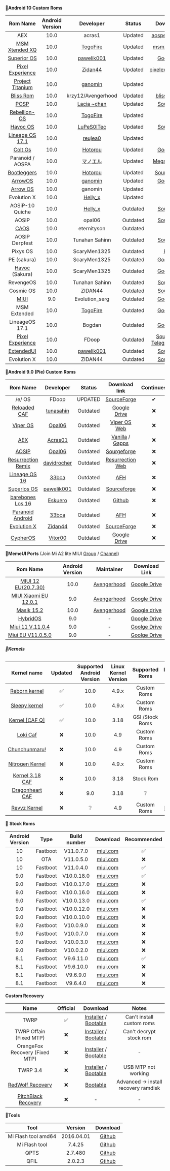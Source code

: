**📱Android 10 Custom Roms**

|                           Rom Name                           | Android Version |                          Developer                           |  Status  |                        Download link                         | Continues | Official | OTA  |
| :----------------------------------------------------------: | :-------------: | :----------------------------------------------------------: | :------: | :----------------------------------------------------------: | :-------: | :------: | :--: |
|                             AEX                              |      10.0       |                            acras1                            | Updated  | [aospexteded.com](https://downloads.aospextended.com/daisy)  |     ✅     |    ✅     |  ✅   |
| [MSM Xtended XQ](https://forum.xda-developers.com/mi-a2-lite/development/stable-msm-xtended-xq-release-v6-0-t4063845) |      10.0       | [TogoFire](https://forum.xda-developers.com/member.php?u=4230687) | Updated  | [msmxtended.org](https://downloads.msmxtended.org/?dir=daisy) |     ✅     |    ✅     |  ✅   |
| [Superior OS](https://forum.xda-developers.com/mi-a2-lite/development/10-superioros-xiaomi-mi-a2-lite-t3998109) |      10.0       | [pawelik001](https://forum.xda-developers.com/member.php?u=8419529) | Updated  | [Goolge Drive](https://drive.google.com/open?id=1HuBdADxPoecHA7UtAvw_PHtgGYhV7XrG) |     ✅     |    ✅     |  ✅   |
| [Pixel Experience ](https://forum.xda-developers.com/mi-a2-lite/development/rom-pixel-experience-t4123633) |      10.0       | [Zidan44](https://forum.xda-developers.com/member.php?u=9782219) | Updated  | [pixelexperience.org](https://download.pixelexperience.org/daisy/) |     ✅     |    ✅     |  ✅   |
| [Project Titanium](https://forum.xda-developers.com/mi-a2-lite/development/rom-projecttitanium-0-5-xiaomi-mi-a2-t4085665) |      10.0       | [ganomin](https://forum.xda-developers.com/member.php?u=9850043) | Updated  | [Mega](https://mega.nz/folder/CVU2hYTZ#yTD3p9cIGhp6WZdfHvXHmA) |     ✅     |    ✅     |  ✅   |
| [Bliss Rom](https://forum.xda-developers.com/mi-a2-lite/development/10-0-bliss-rom-v12-5-xiaomi-mi-a2-lite-t4072705) |      10.0       |                      krzy12/Avengerhood                      | Updated  | [blissroms.com](https://downloads.blissroms.com/BlissRoms/Q/) |     ✅     |    ✅     |  ✅   |
| [POSP](https://forum.xda-developers.com/mi-a2-lite/development/9-0-potato-sauce-project-laciachan-t3953159) |      10.0       | [Lacia ~chan](https://forum.xda-developers.com/member.php?u=8295328) | Updated  | [SourceForge](https://sourceforge.net/projects/posp/files/daisy/croquette/) |     ✅     |    ✅     |  ❌   |
| [Rebellion-OS](https://forum.xda-developers.com/mi-a2-lite/development/stable-rebellion-os-1-8-starwars-t4103953) |      10.0       | [TogoFire](https://forum.xda-developers.com/member.php?u=4230687) | Updated  | [Pling](https://www.pling.com/p/1381617/startdownload?file_id=1591891439&file_name=download&file_type=application/octet-stream&file_size=248) |     ✅     |    ✅     |  ❔   |
|        [Havoc OS](https://t.me/A2LiteOfficial/154755)        |      10.0       |            [LuPeS0lTec](https://t.me/LuPeS0lTec)             | Updated  | [SourceForge](https://sourceforge.net/projects/lupesoltec-builds/files/daisy/ten/havoc/Havoc-OS-v3.3-20200405-2019-daisy-UNOFFICIAL.zip/download) |     ✅     |    ✅     |  ❌   |
| [Lineage OS 17.1](https://forum.xda-developers.com/mi-a2-lite/development/lineageos-17-1-xiaomi-a2-lite-t4076439) |      10.0       | [reujea0](https://forum.xda-developers.com/member.php?u=7249498) | Updated  |    [Github](https://github.com/a-huk/otaserver/releases)     |     ✅     |    ❌     |  ✅   |
| [Colt Os](https://forum.xda-developers.com/mi-a2-lite/development/unofficial-colt-os-mi-a2-litedaisy-t4111499/post82806791#post82806791) |      10.0       | [Hotorou](https://forum.xda-developers.com/member.php?u=10763893) | Updated  | [Google Drive](https://drive.google.com/drive/mobile/folders/18XiIRtaQuveOniFKYf4eMvIGjbTBfqLH?usp=sharing) |     ✅     |    ❌     |  ❌   |
|                       Paranoid / AOSPA                       |      10.0       |              [マノエル](https://t.me/vmanoel00)              | Updated  | [Mega](https://mega.nz/file/oq50nIzC#uvY5yumT3g1O4apw_nnxH4Gc4l3-x4ioB7J-4QZB9NY) / [Telegram](https://t.me/newsmia2lite/370) |     ✅     |    ❌     |  ❌   |
| [Bootleggers](https://forum.xda-developers.com/mi-a2-lite/development/bootleggers-rom-mi-a2-liteunofficial-t4122801) |      10.0       | [Hotorou](https://forum.xda-developers.com/member.php?u=10763893) | Updated  | [SourceceForge](https://sourceforge.net/projects/zunayed-builds/files/Bootleg/daisy/) |     ✅     |    ❌     |  ❌   |
| [ArrowOS](https://forum.xda-developers.com/mi-a2-lite/development/rom-arrowos-v10-0-xiaomi-mi-a2-lite-t4072841) |      10.0       | [ganomin](https://forum.xda-developers.com/member.php?u=9850043) | Updated  | [Google Drive](https://drive.google.com/drive/folders/1iYCf3K1pgHHPuF2FZLlg1caeptX8Jbtb) |     ✅     |    ❌     |  ❌   |
| [Arrow OS](https://forum.xda-developers.com/mi-a2-lite/development/rom-arrowos-v10-0-xiaomi-mi-a2-lite-t4072841) |      10.0       |                           ganomin                            | Updated  |  [Mega](https://mega.nz/#F!ud8BTSza!8EihQfOZp5N23-JM7OO2hg)  |     ✅     |    ❌     |  ❌   |
|                         Evolution X                          |      10.0       |                [Helly_x](https:t.me/Helly_x)                 | Updated  | [Rom](https://sourceforge.net/projects/evodaisy/files/daisy/) |     ✅     |    ❌     |  ❌   |
|                      AOSiP-10   Quiche                       |      10.0       |                [Helly_x](https:t.me/Helly_x)                 | Outdated | [SourceForge](https://sourceforge.net/projects/aosipdaisy/files/daisy/AOSiP-10-Quiche-daisy-20200802.zip/downloadhttps://sourceforge.net/projects/aosipdaisy/files/daisy/AOSiP-10-Quiche-daisy-20200802.zip/download) |     ✅     |    ❌     |  ❌   |
|                            AOSIP                             |      10.0       |                            opal06                            | Outdated | [SourceForge](https://sourceforge.net/projects/aosip-daisy-ota/files/builds/) |     ❌     |    ❌     |  ❌   |
| [CAOS](https://github.com/C-A-O-S/treble_manifest_caos/wiki/CAOS-Project) |      10.0       |                         eternityson                          | Outdated | [Github](https://github.com/C-A-O-S/treble_manifest_caos/wiki/CAOS-Project) |     ❌     |    ❌     |  ❌   |
|                        AOSIP Derpfest                        |      10.0       |                        Tunahan Sahinn                        | Outdated | [SourceForge](https://sourceforge.net/projects/tunahan-s-builds/files/daisy-builds/DerpFest/) |     ❌     |    ❌     |  ❌   |
|                           Pixys OS                           |      10.0       |                         ScaryMen1325                         | Outdated | [Pixy OS](https://drive.google.com/file/d/1hdlfJRyg0zZbIGKsiec-WrkkGj37Ia4N/view?usp=drivesdk) |     ❌     |    ❌     |  ❌   |
|                         PE (sakura)                          |      10.0       |                         ScaryMen1325                         | Outdated | [Google Drive](https://drive.google.com/open?id=12HyekcUie94imlro5cZvSQ5Qk_q4CoJ5) |     ❌     |    ❌     |  ❌   |
| [Havoc](https://forum.xda-developers.com/redmi-6-pro/development/4-9-havoc-os-v2-6-t3942681) (Sakura) |      10.0       |                         ScaryMen1325                         | Outdated | [Google Drive](https://drive.google.com/open?id=1aBeAC6EjQqifJtDBOfGrbtx55J2r_xE6) |     ❌     |    ❌     |  ❌   |
|                          RevengeOS                           |      10.0       |                        Tunahan Sahinn                        | Outdated | [SourceForge](https://sourceforge.net/projects/tunahan-s-builds/files/daisy-builds/Revenge-Q/) |     ❌     |    ❌     |  ❌   |
|                          Cosmic OS                           |      10.0       |                           ZIDAN44                            | Outdated | [SourceForge](https://sourceforge.net/projects/daisy1/files/rom/Cosmic-OS-v5.0-Quasar-daisy-20200124-2324-UNOFFICIAL.zip/download) |     ❌     |    ❌     |  ❌   |
| [MIUI](https://forum.xda-developers.com/mi-a2-lite/development/9-miui-rom-t3960704) |       9.0       |                        Evolution_serg                        | Outdated | [Google Drive](https://drive.google.com/drive/folders/1efZZvSwJ1pCKFgTAWi98CMQbdBdmwT09?usp=sharing) |     ❌     |    ❌     |  ❌   |
|                         MSM Extended                         |      10.0       | [TogoFire](https://forum.xda-developers.com/member.php?u=4230687) | Outdated | [Google Drive](https://drive.google.com/open?id=114RoL6JAQs9p77w7GMXUP4ic4sAgKvX7) |     ❌     |    ❌     |  ❌   |
|                        LineageOS 17.1                        |      10.0       |                            Bogdan                            | Outdated | [Google Drive](https://drive.google.com/file/d/1yaMJSVFqmNyMDzOiokNtbOQ448C0Omsa/view?usp=sharing) |     ❌     |    ❌     |  ❌   |
| [Pixel Experience](https://forum.xda-developers.com/mi-a2-lite/development/rom-pixel-experience-plus-t4069995) |      10.0       |                            FDoop                             | Outdated | [SourceForge](https://sourceforge.net/projects/fdoops-builds/files/) / [Telegram Channel](https://t.me/mia2litepe) |     ❌     |    ❌     |  ❌   |
| [ExtendedUI](https://forum.xda-developers.com/mi-a2-lite/development/10-0-extendedui-xiaomi-mi-a2-lite-t4070989) |      10.0       | [pawelik001](https://forum.xda-developers.com/member.php?u=8419529) | Outdated | [SourceForge](https://sourceforge.net/projects/extendedui/files/daisy/) |     ❌     |    ❌     |  ❌   |
|                         Evolution X                          |      10.0       |                           ZIDAN44                            | Outdated | [SourceForge](https://sourceforge.net/projects/daisy1/files/rom/) |     ❌     |    ❌     |  ❌   |


**📱Android 9.0 (Pie) Custom Roms**

| Rom Name                                                                                                                       | Developer                                                            | Status   | Download link                                                                                                                                               | Continues |
|:------------------------------------------------------------------------------------------------------------------------------:|:--------------------------------------------------------------------:|:--------:|:-----------------------------------------------------------------------------------------------------------------------------------------------------------:|:---------:|
| /e/ OS                                                                                                                         | FDoop                                                                | UPDATED  | [SourceForge](https://sourceforge.net/projects/fdoops-builds/files/eos/)                                                                                    | ✔         |
| [Reloaded CAF](https://forum.xda-developers.com/mi-a2-lite/development/9-0-caf-reloaded-caf-mi-a2-lite-daisy-t3967509)         | [tunasahin](https://forum.xda-developers.com/member.php?u=9165614)   | Outdated | [Google Drive](https://drive.google.com/file/d/1q4te3ZkmVI_mCQ1yjRi6mkKekS944NGI/view?usp=drivesdk)                                                         | ❌         |
| [Viper OS](https://forum.xda-developers.com/mi-a2-lite/development/9-0-viperos-v6-3-xiaomi-mi-a2-lite-t3927195)                | [Opal06](https://forum.xda-developers.com/member.php?u=8661641)      | Outdated | [Viper OS Web](https://download.viperos.org/?codename=daisy)                                                                                                | ❌         |
| [AEX](https://forum.xda-developers.com/mi-a2-lite/development/9-0-aosp-extended-6-5-xiaomi-mi-a2-lite-t3930940)                | [Acras01](https://forum.xda-developers.com/member.php?u=5583941)     | Outdated | [Vanilla](https://drive.google.com/open?id=1MXZQr0jm1u3TWaoFKaAfP-1eRK0g7nj9) / [Gapps](https://drive.google.com/open?id=1BXduvu95Y6WKJqz8baVNSjSitxSFeYVF) | ❌         |
| [AOSIP](https://forum.xda-developers.com/mi-a2-lite/development/9-0-aosip-rom-t3929596)                                        | [Opal06](https://forum.xda-developers.com/member.php?u=8661641)      | Outdated | [Sourgeforge](https://sourceforge.net/projects/aosip-daisy-ota/files/builds/)                                                                               | ❌         |
| [Resurrection Remix](https://forum.xda-developers.com/mi-a2-lite/development/9-0-resurrection-remix-v7-0-2-xiaomi-mi-t3926922) | [davidrocher](https://forum.xda-developers.com/member.php?u=8220724) | Outdated | [Resurrection Web](https://get.resurrectionremix.com/?dir=daisy)                                                                                            | ❌         |
| [Lineage OS 16](https://forum.xda-developers.com/mi-a2-lite/development/lineageos-16-0-xiaomi-mi-a2-lite-t3919060)             | [33bca](https://forum.xda-developers.com/member.php?u=5296790)       | Outdated | [AFH](https://androidfilehost.com/?fid=6006931924117920053)                                                                                                 | ❌         |
| [Superios OS](https://forum.xda-developers.com/mi-a2-lite/development/9-0-superioros-xiaomi-mi-a2-lite-t3946434)               | [pawelik001](https://forum.xda-developers.com/member.php?u=8419529)  | Outdated | [Sourceforge](https://sourceforge.net/projects/superioros/files/daisy/)                                                                                     | ❌         |
| [barebones Los 16](https://forum.xda-developers.com/mi-a2-lite/development/rom-barebones-lineageos-16-0-t3931121)              | [Eskuero](https://forum.xda-developers.com/member.php?u=4495609)     | Outdated | [Github](https://github.com/Eskuero/patches_lineageos/releases)                                                                                             | ❌         |
| [Paranoid Android](https://forum.xda-developers.com/mi-a2-lite/development/paranoid-android-pie-beta-xiaomi-mi-a2-t3912880)    | [33bca](https://forum.xda-developers.com/member.php?u=5296790)       | Outdated | [AFH](https://androidfilehost.com/?fid=1395089523397933724)                                                                                                 | ❌         |
| [Evolution X](https://forum.xda-developers.com/mi-a2-lite/development/rom-evolution-x-2-0-t3942647)                            | [Zidan44](https://forum.xda-developers.com/member.php?u=9782219)     | Outdated | [SourceForge](https://sourceforge.net/projects/evolution-x/files/daisy/)                                                                                    | ❌         |
| [CypherOS](https://forum.xda-developers.com/mi-a2-lite/development/rom-cypheros-7-0-0-poundcake-unofficial-t3947303)           | [Vitor00](https://forum.xda-developers.com/member.php?u=7824261)     | Outdated | [Google Drive](https://drive.google.com/open?id=1ZtJPDbI1ZlB21iMdcGtMVXVFa5WrJ9-0)                                                                          | ❌         |

**📱MemeUI Ports** (Join Mi A2 lite MIUI [Group](https://t.me/miuidaisy) / [Channel](https://t.me/miuidaisyports))

| Rom Name                                                   | Android Version | Maintainer                              | Download Link                                                                                       |
|:----------------------------------------------------------:|:---------------:|:---------------------------------------:|:---------------------------------------------------------------------------------------------------:|
| [MIUI 12 EU(20.7.30)](https://t.me/miturkiyetoplulugu)     | 10.0            | [Avengerhood](https://t.me/Avengerhood) | [Google Drive](https://drive.google.com/file/d/1-1uuI6Spc-rekC834Uzz5JMRKNNM33n4/view?usp=sharing)  |
| [MIUI Xiaomi EU 12.0.1](https://t.me/miturkiyetoplulugu)   | 9.0             | [Avengerhood](https://t.me/Avengerhood) | [Google Drive](https://drive.google.com/file/d/1-2vZp-oBdS1yiQwbJZFUsAAxLTw-J3AI/view?usp=drivesdk) |
| [Masik 15.2](https://t.me/miturkiyetoplulugu)              | 10.0            | [Avengerhood](https://t.me/Avengerhood) | [Google drive](https://drive.google.com/file/d/1-H_JqAlwXWf2BShJgxVmb8sK80oewy0C/view?usp=sharing)  |
| [HybridOS](https://t.me/miuidaisy)                         | 9.0             | -                                       | [Google Drive](https://drive.google.com/file/d/16fWuD78AvNY6ugHMBVs0iMcUodKZI2bx/view)              |
| [Miui 11 V.11.0.4](https://t.me/miuidaisy)                 | 9.0             | -                                       | [Goolge Drive](https://drive.google.com/file/d/1M-eDCqCL2ypKLLa8uWAPOxzInWln5xAA/view)              |
| [Miui EU V11.0.5.0](https://t.me/miuidaisy)                | 9.0             | -                                       | [Goolge Drive](https://drive.google.com/file/d/1-2htTk67oHQ9OuaKOxDWUJsiZDvs69sF/view)              |

###### **📱Kernels**

|                         Kernel name                          | Updated | Supported Android Version | Linux Kernel Version | Supported Roms  |                        Download Link                         |
| :----------------------------------------------------------: | :-----: | :-----------------------: | :------------------: | :-------------: | :----------------------------------------------------------: |
| [Reborn kernel](https://forum.xda-developers.com/mi-a2-lite/development/msm8953-c-f-4-9-kernel-t4033815) |    ✅    |           10.0            |        4.9.x         |   Custom Roms   | [Github](https://github.com/RebornDaisyProject/daisy_msm8953/releases) / [Telegram](https://t.me/loki_kernel) |
|         [Sleepy kernel](https://t.me/Laciakerneltg)          |    ✅    |           10.0            |        4.9.x         |   Custom Roms   |              [Telegram](https://t.me/vimbvince)              |
| [Kernel [CAF Q]](https://forum.xda-developers.com/mi-a2-lite/development/kernel-daisy-q-oss-caf-rebase-fixed-t4067329) |    ✅    |           10.0            |         3.18         | GSI /Stock Roms | [Gtihub](https://github.com/Aarqw12/kernel_xiaomi_daisy-1/releases) |
| [Loki Caf](https://forum.xda-developers.com/mi-a2-lite/development/msm8953-c-f-4-9-kernel-t4033815) |    ❌    |           10.0            |         4.9          |   Custom Roms   |  [Github](https://github.com/Aarqw12/kernel_loki/releases/)  |
| [Chunchunmaru!](https://forum.xda-developers.com/mi-a2-lite/development/chunchunmaru-kernel-daisy-t4054441) |    ❌    |           10.0            |         4.9          |   Custom Roms   | [Google Drive](https://drive.google.com/file/d/17l7_jyHRAmVQv5PVsr68yXeWSPpD_Jj6/view) |
| [Nitrogen Kernel](https://forum.xda-developers.com/mi-a2-lite/development/r1-nitrogen-kernel-mi-a2-lite-t4011019) |    ❌    |           10.0            |        4.9.x         |   Custom Roms   | [AFH](https://www.androidfilehost.com/?w=files&flid=302702)  |
| [Kernel 3.18 CAF](https://forum.xda-developers.com/mi-a2-lite/development/kernel-daisy-q-oss-caf-rebase-fixed-t4067329) |    ❌    |           10.0            |         3.18         |    Stock Rom    | [Gtihub](https://github.com/Aarqw12/kernel_xiaomi_daisy-1/releases/) |
| [Dragonheart CAF](https://forum.xda-developers.com/mi-a2-lite/development/kernel-dragonheart-msm-caf-3-18-140-t3939288) |    ❌    |            9.0            |         3.18         |        ❔        |     [Yandex Disk](https://yadi.sk/d/b9IGc5vYXtMJdg/v3.3)     |
| [Revvz Kernel](https://forum.xda-developers.com/mi-a2-lite/development/v1-revvz-kernel-t4015937) |    ❌    |             ❔             |         4.9          |   Custom Roms   | [MediaFire](http://www.mediafire.com/file/x5gq5dn0ha09rpd/revvz_kernel_4.9_v1_daisy.zip/file) |

📱 **Stock Roms**

| Android Version |   Type   | Build number |                           Download                           | Recommended |
| :-------------: | :------: | :----------: | :----------------------------------------------------------: | :---------: |
|       10        | Fastboot |  V11.0.7.0   | [miui.com](https://bigota.d.miui.com/V11.0.7.0.QDLMIXM/daisy_global_images_V11.0.7.0.QDLMIXM_20200617.0000.00_10.0_7d0ffb82ac.tgz) |      ✅      |
|       10        |   OTA    |  V11.0.5.0   | [miui.com](https://bigota.d.miui.com/V11.0.5.0.QDLMIXM/miui_DAISYGlobal_V11.0.5.0.QDLMIXM_4e152f6600_10.0.zip) |      ❌      |
|       10        | Fastboot |  V11.0.4.0   | [miui.com](http://bigota.d.miui.com/V11.0.4.0.QDLMIXM/daisy_global_images_V11.0.4.0.QDLMIXM_20200404.0000.00_10.0_88297a8e92.tgz) |      ✅      |
|       9.0       | Fastboot |  V10.0.18.0  | [miui.com](http://bigota.d.miui.com/V10.0.18.0.PDLMIXM/daisy_global_images_V10.0.18.0.PDLMIXM_20200109.0000.00_9.0_a7b709656c.tgz) |      ✅      |
|       9.0       | Fastboot |  V10.0.17.0  | [miui.com](http://bigota.d.miui.com/V10.0.17.0.PDLMIXM/daisy_global_images_V10.0.17.0.PDLMIXM_20191209.0000.00_9.0_8a03587b9f.tgz) |      ❌      |
|       9.0       | Fastboot |  V10.0.16.0  | [miui.com](http://bigota.d.miui.com/V10.0.16.0.PDLMIXM/daisy_global_images_V10.0.16.0.PDLMIXM_20191108.0000.00_9.0_8454506408.tgz) |      ❌      |
|       9.0       | Fastboot |  V10.0.13.0  | [miui.com](http://bigota.d.miui.com/V10.0.13.0.PDLMIXM/daisy_global_images_V10.0.13.0.PDLMIXM_20190813.0000.00_9.0_5d0d486f04.tgz) |      ✅      |
|       9.0       | Fastboot |  V10.0.12.0  | [miui.com](http://bigota.d.miui.com/V10.0.12.0.PDLMIXM/daisy_global_images_V10.0.12.0.PDLMIXM_20190717.0000.00_9.0_59368ef014.tgz) |      ❌      |
|       9.0       | Fastboot |  V10.0.10.0  | [miui.com](http://bigota.d.miui.com/V10.0.10.0.PDLMIXM/daisy_global_images_V10.0.10.0.PDLMIXM_20190613.0000.00_9.0_f1adc81d8e.tgz) |      ❌      |
|       9.0       | Fastboot |  V10.0.9.0   | [miui.com](http://bigota.d.miui.com/V10.0.9.0.PDLMIXM/daisy_global_images_V10.0.9.0.PDLMIXM_20190514.0000.00_9.0_f9d0c739e0.tgz) |      ❌      |
|       9.0       | Fastboot |  V10.0.7.0   | [miui.com](http://bigota.d.miui.com/V10.0.7.0.PDLMIXM/daisy_global_images_V10.0.7.0.PDLMIXM_20190318.0000.00_9.0_442d4f503e.tgz) |      ❌      |
|       9.0       | Fastboot |  V10.0.3.0   | [miui.com](http://bigota.d.miui.com/V10.0.3.0.PDLMIXM/daisy_global_images_V10.0.3.0.PDLMIXM_20190114.0000.00_9.0_e8d8d4a6d0.tgz) |      ❌      |
|       9.0       | Fastboot |  V10.0.2.0   | [miui.com](http://bigota.d.miui.com/V10.0.2.0.PDLMIFJ/daisy_global_images_V10.0.2.0.PDLMIFJ_20181221.0000.00_9.0_fed1fcdf5d.tgz) |      ❌      |
|       8.1       | Fastboot |  V9.6.11.0   | [miui.com](http://bigota.d.miui.com/V9.6.11.0.ODLMIFF/daisy_global_images_V9.6.11.0.ODLMIFF_20181112.0000.00_8.1_8028e3bf1c.tgz) |      ✅      |
|       8.1       | Fastboot |  V9.6.10.0   | [miui.com](http://bigota.d.miui.com/V9.6.10.0.ODLMIFF/daisy_global_images_V9.6.10.0.ODLMIFF_20181030.0000.00_8.1_141b42a73d.tgz) |      ❌      |
|       8.1       | Fastboot |   V9.6.9.0   | [miui.com](http://bigota.d.miui.com/V9.6.9.0.ODLMIFF/daisy_global_images_V9.6.9.0.ODLMIFF_20181010.0000.00_8.1_baf840279a.tgz) |      ❌      |
|       8.1       | Fastboot |   V9.6.4.0   | [miui.com](http://bigota.d.miui.com/V9.6.4.0.ODLMIFF/daisy_global_images_V9.6.4.0.ODLMIFF_20180724.0000.00_8.1_4afd3431a2.tgz) |      ❌      |

**Custom Recovery**

|                             Name                             | Official |                           Download                           |                Notes                 |
| :----------------------------------------------------------: | :------: | :----------------------------------------------------------: | :----------------------------------: |
|                             TWRP                             |    ✅     | [Installer](https://eu.dl.twrp.me/daisy/twrp-installer-daisy-3.2.3-0.zip.html) / [Bootable](https://eu.dl.twrp.me/daisy/twrp-3.3.0-0-daisy.img.html) |      Can't install custom roms       |
|                   TWRP Offain (Fixed MTP)                    |    ❌     | [Installer](https://github.com/TheDoop/daisy-stuff/raw/master/recovery/twrp-installer-daisy-3.3.1-0-offain_(FIX_USB_UNIVERSAL).zip) / [Bootable](https://github.com/TheDoop/daisy-stuff/raw/master/recovery/twrp-daisy-3.3.1-0-offain.img) |       Can't decrypt stock rom        |
|                OrangeFox Recovery (Fixed MTP)                |    ❌     | [Installer](https://github.com/TheDoop/daisy-stuff/raw/master/recovery/OrangeFox-R10.0_2-Stable-daisy_(FIX_USB_UNIVERSAL).zip) / [Bootable](https://github.com/TheDoop/daisy-stuff/raw/master/recovery/ofrp.img) |                  -                   |
|                           TWRP 3.4                           |    ❌     | [Installer](https://github.com/TheDoop/daisy-stuff/raw/master/recovery/twrp-installer-3.4.0.0-daisy.zip) / [Bootable](https://github.com/TheDoop/daisy-stuff/raw/master/recovery/twrp-3.4.0.0-daisy.img) |         USB MTP not working          |
| [RedWolf Recovery](https://devotag.com/threads/redwolf-recovery-for-xiaomi-mi-a2-lite-daisy.766/) |    ❌     | [Bootable](https://github.com/TheDoop/daisy-stuff/raw/master/recovery/RedWolf.img) | Advanced -> install recovery ramdisk |
| [PitchBlack Recovery](https://devotag.com/threads/pitchblack-recovery-for-mi-a2-lite-daisy.762/) |    ❌     |                              -                               |                  -                   |

**🔧Tools** 

| Tool                | Version    | Download                                                                                 |
|:-------------------:|:----------:|:----------------------------------------------------------------------------------------:|
| Mi Flash tool amd64 | 2016.04.01 | [Github](https://raw.githubusercontent.com/TheDoop/daisy-stuff/master/tools/MiPhone.exe) |
| Mi Flash tool       | 7.4.25     | [Github](https://github.com/TheDoop/daisy-stuff/raw/master/tools/MiFlashSetup_eng.msi)   |
| QPTS                | 2.7.480    | [Github](https://github.com/TheDoop/daisy-stuff/raw/master/tools/QPST.zip)               |
| QFIL                | 2.0.2.3    | [Gtihub](https://github.com/TheDoop/daisy-stuff/raw/master/tools/QFIL.zip)               |
